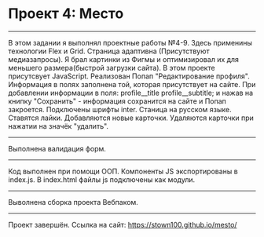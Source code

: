 # Проект 4: Место
___
В этом задании я выполнял проектные работы №4-9.
Здесь применины технологии Flex и Grid. Страница адаптивна (Присутствуют медиазапросы).
Я брал картинки из Фигмы и оптимизировал их для меньшего размера(быстрой загрузки сайта).
В этом проекте присутсвует JavaScript. Реализован Попап "Редактирование профиля". Информация в полях заполнена той, которая присутствует на сайте. При добавлении информации в поля: profile__title profile__subtitle; и нажав на книпку "Сохранить" - информация сохранится на сайте и Попап закроется.
Подключены шрифты inter. Станица на русском языке.
Ставятся лайки.
Добавляются новые карточки.
Удаляются карточки при нажатии на значёк "удалить".
___
Выполнена валидация форм.
___
Код выполнен при помощи ООП.
Компоненты JS экспортированы в index.js.
В index.html файлы js подключены как модули.
___
Выволнена сборка проекта Вебпаком.
___
Проект завершён.
Cсылка на сайт: https://stown100.github.io/mesto/
